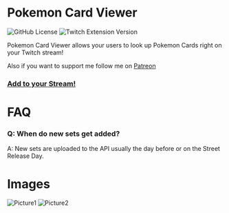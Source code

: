 # Pokemon Card Viewer
![GitHub License](https://img.shields.io/github/license/Dillonzer/PokemonCardViewerTwitchExtension) ![Twitch Extension Version](https://img.shields.io/twitch/extension/v/nrrvpf717ckxt3g6k48vlbi7jonv8x)

Pokemon Card Viewer allows your users to look up Pokemon Cards right on your Twitch stream!

Also if you want to support me follow me on [Patreon](https://www.patreon.com/bePatron?u=34112337)

### [Add to your Stream!](https://dashboard.twitch.tv/extensions/nrrvpf717ckxt3g6k48vlbi7jonv8x)

# FAQ
### Q: When do new sets get added?
A: New sets are uploaded to the API usually the day before or on the Street Release Day.

# Images
![Picture1](https://extensions-discovery-images.twitch.tv/nrrvpf717ckxt3g6k48vlbi7jonv8x/1.3/screenshot214a03bf-2079-4a3b-af73-ee12cd316d84)
![Picture2](https://extensions-discovery-images.twitch.tv/nrrvpf717ckxt3g6k48vlbi7jonv8x/1.3/screenshot493a1da5-cb31-47d3-97d4-7a5a49bb1d75)
